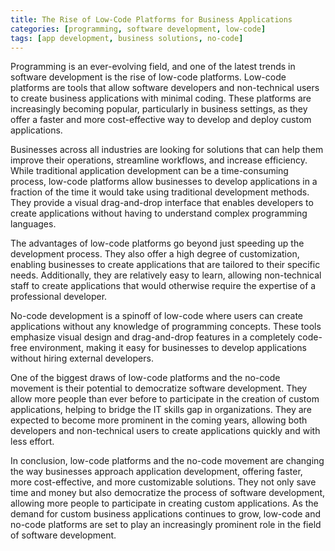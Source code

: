 ```yaml
---
title: The Rise of Low-Code Platforms for Business Applications  
categories: [programming, software development, low-code]  
tags: [app development, business solutions, no-code]  
---
```


Programming is an ever-evolving field, and one of the latest trends in software development is the rise of low-code platforms. Low-code platforms are tools that allow software developers and non-technical users to create business applications with minimal coding. These platforms are increasingly becoming popular, particularly in business settings, as they offer a faster and more cost-effective way to develop and deploy custom applications.

Businesses across all industries are looking for solutions that can help them improve their operations, streamline workflows, and increase efficiency. While traditional application development can be a time-consuming process, low-code platforms allow businesses to develop applications in a fraction of the time it would take using traditional development methods. They provide a visual drag-and-drop interface that enables developers to create applications without having to understand complex programming languages.

The advantages of low-code platforms go beyond just speeding up the development process. They also offer a high degree of customization, enabling businesses to create applications that are tailored to their specific needs. Additionally, they are relatively easy to learn, allowing non-technical staff to create applications that would otherwise require the expertise of a professional developer.

No-code development is a spinoff of low-code where users can create applications without any knowledge of programming concepts. These tools emphasize visual design and drag-and-drop features in a completely code-free environment, making it easy for businesses to develop applications without hiring external developers.

One of the biggest draws of low-code platforms and the no-code movement is their potential to democratize software development. They allow more people than ever before to participate in the creation of custom applications, helping to bridge the IT skills gap in organizations. They are expected to become more prominent in the coming years, allowing both developers and non-technical users to create applications quickly and with less effort.

In conclusion, low-code platforms and the no-code movement are changing the way businesses approach application development, offering faster, more cost-effective, and more customizable solutions. They not only save time and money but also democratize the process of software development, allowing more people to participate in creating custom applications. As the demand for custom business applications continues to grow, low-code and no-code platforms are set to play an increasingly prominent role in the field of software development.
